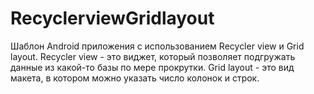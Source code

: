 # RecyclerviewGridlayout
Шаблон Android приложения с использованием Recycler view и Grid layout. Recycler view - это виджет, который позволяет подгружать данные из какой-то базы по мере прокрутки. Grid layout - это вид макета, в котором можно указать число колонок и строк.
